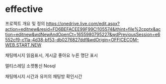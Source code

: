 # effective
프로젝트 개요 및 정의
https://onedrive.live.com/edit.aspx?action=editnew&resid=FD6BEFACEE99F99C!105574&ithint=file%2cpptx&action=editnew&wdNewAndOpenCt=1655980795227&wdPreviousSession=e6552cf9-c11a-4d38-bf53-db0276827ddf&wdOrigin=OFFICECOM-WEB.START.NEW

채팅메시지 읽음표시, 게시글 좋아요 누른 명단 표시

멀티스레딩
소켓통신
Nosql


채팅메시지 시간과
유저의 채팅방 확인시간

